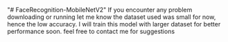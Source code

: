 "# FaceRecognition-MobileNetV2" 
If you encounter any problem downloading or running let me know
the dataset used was small for now, hence the low accuracy. I will train this model with larger dataset for better performance soon. 
feel free to contact me for suggestions
